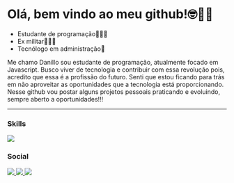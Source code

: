 <h1>
  Olá, bem vindo ao meu github!🤓🖖🏻
</h1>
<ul>
  <li>Estudante de programação👨🏻‍💻</li>
  <li>Ex militar💂🏻‍♂️</li>
  <li>Tecnólogo em administração📃</li>
</ul>
<p>
    Me chamo Danillo sou estudante de programação, atualmente focado em
    Javascript. Busco viver de tecnologia e contribuir com essa revolução 
    pois, acredito que essa é a profissão do futuro. 
    Senti que estou ficando para trás em não 
    aproveitar as oportunidades que a tecnologia está 
    proporcionando. Nesse github vou postar alguns projetos pessoais
    praticando e evoluindo, sempre aberto a oportunidades!!!
</p>
<hr>
<h3>Skills</h3>
    <img src="https://skills.thijs.gg/icons?i=html,css,js,python">
<h3>Social</h3>
<div>
  <a href="https://github.com/danillojs/danillojs">
    <img src="https://skills.thijs.gg/icons?i=github">
  </a>
  <a href="https://www.instagram.com/423_danillo?igsh=MWVrY3Eza2w2ZnhkeQ==">
    <img src="https://skills.thijs.gg/icons?i=instagram">
  </a>
  <a href="">
    <img src="https://skills.thijs.gg/icons?i=linkedin">
  </a>
</div>
  <!---
danillojs/danillojs is a ✨ special ✨ repository because its `README.md` (this file) appears on your GitHub profile.
You can click the Preview link to take a look at your changes.
--->
